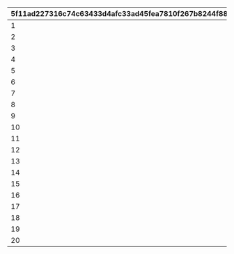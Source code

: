 |5f11ad227316c74c63433d4afc33ad45fea7810f267b8244f880a0f8b9759c0e|b3dce9846972e59b1e5e9b9af87a3f863dbbde021a62cf3f2d7ad70575ced41b|490f910bffabe74f66c80012ff742ed967f9bb1099366b5b025858feea3c6d48|97262fc3479fd0c45a7f1aa295529a19c6daf4309c739c07f1425f6c0f10c089|7deea15015881525e86ddee72a896c4407298543a96033e764e92600271d6936|bd4e3cbce016816f22e9c3645c458dcec8d344de05edc278358c384b52a82acd|e9f986964132581f1b6328a9595a6a72eb7c04994c97a88ba365527387b8ac35|c784b3a7b98e44306910df9b50a87c2b83618187be8fa72f3abd790e044ad208|b9e28daa4fc64a01e70ccad5cccc0c83db1eb97053ae15c199ff79a434a87e08|e65f3d12aa3f7fa22bb40d9197cc0dbba4b76b19a56ffca060508940a1443b53|723bec54d7185df90500c4943cd6ee2c751dbe298c4f8f922bbade4e8ef93a71|d1d44257bef2b3df84901c89bb04c67aa3f30b3c3d8979d162925fe9970e5749|
| --- | --- | --- | --- | --- | --- | --- | --- | --- | --- | --- | --- |
|1|261|28|0.05|24|0.025|20|0|0|0|0|0|
|2|252|27|0.05|23|0.025|19|0|0|0|0|0|
|3|243|26|0.05|22|0.025|18|0|0|0|0|0|
|4|234|25|0.05|21|0.025|17|0|0|0|0|0|
|5|225|24|0.05|20|0.025|16|0|0|0|0|0|
|6|216|23|0.05|19|0.025|15|0|0|0|0|0|
|7|207|22|0.05|18|0.025|14|0|0|0|0|0|
|8|198|21|0.05|17|0.025|13|0|0|0|0|0|
|9|189|20|0.05|16|0.025|12|0|0|0|0|0|
|10|180|19|0.05|15|0.025|11|0|0|0|0|0|
|11|171|18|0.05|14|0.025|10|0|0|0|0|0|
|12|161|17|0.05|13|0.025|9|0|0|0|0|0|
|13|152|16|0.05|12|0.025|8|0|0|0|0|0|
|14|143|15|0.05|11|0.025|7|0|0|0|0|0|
|15|134|14|0.05|10|0.025|6|0|0|0|0|0|
|16|125|13|0.05|9|0.025|5|0|0|0|0|0|
|17|116|12|0.05|8|0.025|4|0|0|0|0|0|
|18|107|11|0.05|7|0.025|3|0|0|0|0|0|
|19|101|10|0.05|6|0.025|2|0|0|0|0|0|
|20|1|0|0|0|0|0|0|0|0|0|0|